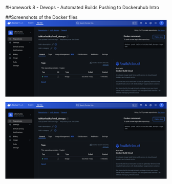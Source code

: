 #Homework 8 - Devops - Automated Builds Pushing to Dockeruhub Intro

##Screenshots of the Docker files
![Screenshot 1](ss_docrepo1.png)

![Screenshot 2](ss_docrepo1.png)